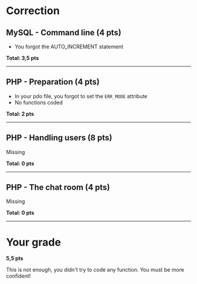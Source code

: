 # Correction

## MySQL - Command line (4 pts)

- You forgot the AUTO_INCREMENT statement

**Total: 3,5 pts**

----
## PHP - Preparation (4 pts)

- In your pdo file, you forgot to set the `ERR_MODE` attribute
- No functions coded

**Total: 2 pts**

----
## PHP - Handling users (8 pts)

Missing

**Total: 0 pts**

----
## PHP - The chat room (4 pts)

Missing

**Total: 0 pts**

----
# Your grade
**5,5 pts**

This is not enough, you didn't try to code any function. You must be more confident!